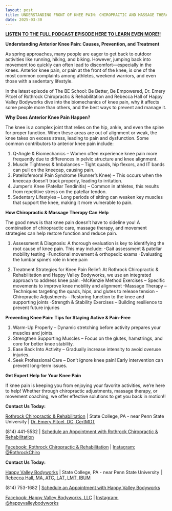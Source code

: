```yaml
---
layout: post
title: UNDERSTANDING FRONT OF KNEE PAIN: CHIROPRACTIC AND MASSAGE THERAPY SOLUTIONS
date: 2025-03-30
---
```


**<a href="https://youtu.be/VFUKPezBYTg">LISTEN TO THE FULL PODCAST EPISODE HERE TO LEARN EVEN MORE!!</a>**

**Understanding Anterior Knee Pain: Causes, Prevention, and Treatment**

As spring approaches, many people are eager to get back to outdoor activities like running, hiking, and biking. However, jumping back into movement too quickly can often lead to discomfort—especially in the knees. Anterior knee pain, or pain at the front of the knee, is one of the most common complaints among athletes, weekend warriors, and even those with a sedentary lifestyle.

In the latest episode of The BE School: Be Better, Be Empowered, Dr. Emery Pitcel of Rothrock Chiropractic & Rehabilitation and Rebecca Hall of Happy Valley Bodyworks dive into the biomechanics of knee pain, why it affects some people more than others, and the best ways to prevent and manage it.

**Why Does Anterior Knee Pain Happen?**

The knee is a complex joint that relies on the hip, ankle, and even the spine for proper function. When these areas are out of alignment or weak, the knee takes on excess stress, leading to pain and dysfunction. Some common contributors to anterior knee pain include:

1. Q-Angle & Biomechanics – Women often experience knee pain more frequently due to differences in pelvic structure and knee alignment. 
2. Muscle Tightness & Imbalances – Tight quads, hip flexors, and IT bands can pull on the kneecap, causing pain.
3. Patellofemoral Pain Syndrome (Runner’s Knee) – This occurs when the kneecap doesn’t track properly, leading to irritation.
4. Jumper’s Knee (Patellar Tendinitis) – Common in athletes, this results from repetitive stress on the patellar tendon.
5. Sedentary Lifestyles – Long periods of sitting can weaken key muscles that support the knee, making it more vulnerable to pain.

**How Chiropractic & Massage Therapy Can Help**

The good news is that knee pain doesn’t have to sideline you! A combination of chiropractic care, massage therapy, and movement strategies can help restore function and reduce pain.

1. Assessment & Diagnosis: A thorough evaluation is key to identifying the root cause of knee pain. This may include:
-Gait assessment & patellar mobility testing
-Functional movement & orthopedic exams
-Evaluating the lumbar spine’s role in knee pain

2. Treatment Strategies for Knee Pain Relief: At Rothrock Chiropractic & Rehabilitation and Happy Valley Bodyworks, we use an integrated approach to address knee pain:
-McKenzie Method Exercises – Specific movements to improve knee mobility and alignment
-Massage Therapy – Techniques targeting the quads, hips, and glutes to release tension
-Chiropractic Adjustments – Restoring function to the knee and supporting joints
-Strength & Stability Exercises – Building resilience to prevent future injuries

**Preventing Knee Pain: Tips for Staying Active & Pain-Free**

1. Warm-Up Properly – Dynamic stretching before activity prepares your muscles and joints.
2. Strengthen Supporting Muscles – Focus on the glutes, hamstrings, and core for better knee stability.
3. Ease Back Into Activity – Gradually increase intensity to avoid overuse injuries.
4. Seek Professional Care – Don’t ignore knee pain! Early intervention can prevent long-term issues.

**Get Expert Help for Your Knee Pain**

If knee pain is keeping you from enjoying your favorite activities, we’re here to help! Whether through chiropractic adjustments, massage therapy, or movement coaching, we offer effective solutions to get you back in motion!!

**Contact Us Today:**

<a href="https://www.RothrockChiro.com">Rothrock Chiropractic & Rehabilitation</a> | State College, PA - near Penn State University | <a href="https://rothrockchiro.com/aboutus">Dr. Emery Pitcel, DC, CertMDT</a>

(814) 441-5532 | <a href="https://shorturl.at/wM3G6">Schedule an Appointment with Rothrock Chiropractic & Rehabilitation</a>

<a href="https://www.facebook.com/RothrockChiro">Facebook: Rothrock Chiropractic & Rehabilitation</a> | <a href="https://www.instagram.com/rothrockchiro/">Instagram: @RothrockChiro</a>

**Contact Us Today:**

<a href="https://www.happyvalleybodyworks.com/">Happy Valley Bodyworks</a> | State College, PA - near Penn State University | <a href="https://www.happyvalleybodyworks.com/staff">Rebecca Hall, MA, ATC, LAT, LMT, IBUM</a>

(814) 753-1682 | <a href="https://www.happyvalleybodyworks.com/contact">Schedule an Appointment with Happy Valley Bodyworks</a>

<a href="https://www.facebook.com/profile.php?id=61556322537470">Facebook: Happy Valley Bodyworks, LLC</a> | <a href="https://www.instagram.com/happyvalleybodyworks/">Instagram: @happyvalleybodyworks</a>
